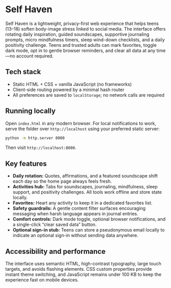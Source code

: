 # Self Haven

Self Haven is a lightweight, privacy-first web experience that helps teens
(13–18) soften body-image stress linked to social media. The interface offers
rotating daily inspiration, guided soundscapes, supportive journaling prompts,
micro mindfulness timers, sleep wind-down checklists, and a daily positivity
challenge. Teens and trusted adults can mark favorites, toggle dark mode, opt in
to gentle browser reminders, and clear all data at any time—no account required.

## Tech stack

- Static HTML + CSS + vanilla JavaScript (no frameworks)
- Client-side routing powered by a minimal hash router
- All preferences are saved to `localStorage`; no network calls are required

## Running locally

Open `index.html` in any modern browser. For local notifications to work, serve
the folder over `http://localhost` using your preferred static server:

```bash
python -m http.server 8000
```

Then visit `http://localhost:8000`.

## Key features

- **Daily rotation:** Quotes, affirmations, and a featured soundscape shift each
day so the home page always feels fresh.
- **Activities hub:** Tabs for soundscapes, journaling, mindfulness, sleep
support, and positivity challenges. All tools work offline and store state
locally.
- **Favorites:** Heart any activity to keep it in a dedicated favorites list.
- **Safety guardrails:** A gentle content filter surfaces encouraging messaging
when harsh language appears in journal entries.
- **Comfort controls:** Dark mode toggle, optional browser notifications, and a
single-click “clear saved data” button.
- **Optional sign-in stub:** Teens can store a pseudonymous email locally to
indicate an optional sign-in without sending data anywhere.

## Accessibility and performance

The interface uses semantic HTML, high-contrast typography, large touch targets,
and avoids flashing elements. CSS custom properties provide instant theme
switching, and JavaScript remains under 100 KB to keep the experience fast on
mobile devices.
